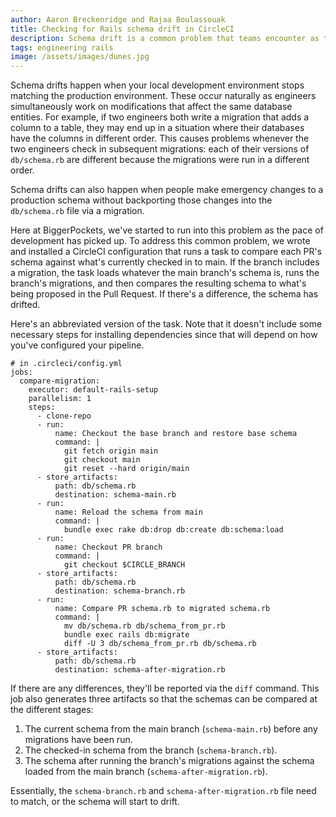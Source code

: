 ```yaml
---
author: Aaron Breckenridge and Rajaa Boulassouak
title: Checking for Rails schema drift in CircleCI
description: Schema drift is a common problem that teams encounter as their teams get larger and the pace picks up. This article describes how we tackled that at BiggerPockets.
tags: engineering rails
image: /assets/images/dunes.jpg
---
```


Schema drifts happen when your local development environment stops matching the production environment. These occur
naturally as engineers simultaneously work on modifications that affect the same database entities. For example, if two
engineers both write a migration that adds a column to a table, they may end up in a situation where their databases
have the columns in different order. This causes problems whenever the two engineers check in subsequent migrations:
each of their versions of `db/schema.rb` are different because the migrations were run in a different order.

Schema drifts can also happen when people make emergency changes to a production schema without backporting those
changes into the `db/schema.rb` file via a migration.

Here at BiggerPockets, we've started to run into this problem as the pace of development has picked up. To address
this common problem, we wrote and installed a CircleCI configuration that runs a task to compare each PR's schema
against what's currently checked in to main. If the branch includes a migration, the task loads whatever the main
branch's schema is, runs the branch's migrations, and then compares the resulting schema to what's being proposed in
the Pull Request. If there's a difference, the schema has drifted.

Here's an abbreviated version of the task. Note that it doesn't include some necessary steps for installing dependencies
since that will depend on how you've configured your pipeline.

```
# in .circleci/config.yml
jobs:
  compare-migration:
    executor: default-rails-setup
    parallelism: 1
    steps:
      - clone-repo
      - run:
          name: Checkout the base branch and restore base schema
          command: |
            git fetch origin main
            git checkout main
            git reset --hard origin/main
      - store_artifacts:
          path: db/schema.rb
          destination: schema-main.rb
      - run:
          name: Reload the schema from main
          command: |
            bundle exec rake db:drop db:create db:schema:load
      - run:
          name: Checkout PR branch
          command: |
            git checkout $CIRCLE_BRANCH
      - store_artifacts:
          path: db/schema.rb
          destination: schema-branch.rb
      - run:
          name: Compare PR schema.rb to migrated schema.rb
          command: |
            mv db/schema.rb db/schema_from_pr.rb
            bundle exec rails db:migrate
            diff -U 3 db/schema_from_pr.rb db/schema.rb
      - store_artifacts:
          path: db/schema.rb
          destination: schema-after-migration.rb
```

If there are any differences, they'll be reported via the `diff` command. This job also generates three artifacts so
that the schemas can be compared at the different stages:

1. The current schema from the main branch (`schema-main.rb`) before any migrations have been run.
1. The checked-in schema from the branch (`schema-branch.rb`).
1. The schema after running the branch's migrations against the schema loaded from the main branch
   (`schema-after-migration.rb`).

Essentially, the `schema-branch.rb` and `schema-after-migration.rb` file need to match, or the schema will start to
drift.
